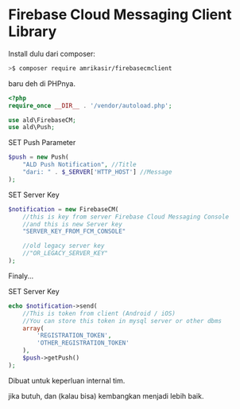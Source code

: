 # Firebase Cloud Messaging Client Library

Install dulu dari composer:
```bash
>$ composer require amrikasir/firebasecmclient
```

baru deh di PHPnya.
```php
<?php
require_once __DIR__ . '/vendor/autoload.php';

use ald\FirebaseCM;
use ald\Push;

```

SET Push Parameter

```php
$push = new Push(
    "ALD Push Notification", //Title
    "dari: " . $_SERVER['HTTP_HOST'] //Message
);
```

SET Server Key

```php
$notification = new FirebaseCM(
    //this is key from server Firebase Cloud Messaging Console
    //and this is new Server key
    "SERVER_KEY_FROM_FCM_CONSOLE"

    //old legacy server key
    //"OR_LEGACY_SERVER_KEY"
);
```

Finaly...

SET Server Key

```php
echo $notification->send(
    //This is token from client (Android / iOS)
    //You can store this token in mysql server or other dbms
    array(
        'REGISTRATION_TOKEN',
        'OTHER_REGISTRATION_TOKEN'
    ),
    $push->getPush()
);
```
Dibuat untuk keperluan internal tim.

jika butuh, dan (kalau bisa) kembangkan menjadi lebih baik.